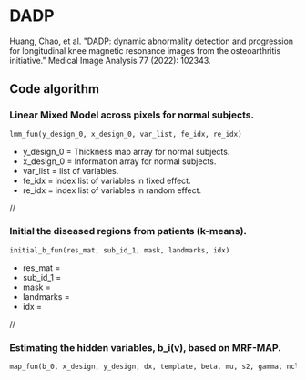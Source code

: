# DADP
Huang, Chao, et al. "DADP: dynamic abnormality detection and progression for longitudinal knee magnetic resonance images from the osteoarthritis initiative." Medical Image Analysis 77 (2022): 102343.

## Code algorithm

### Linear Mixed Model across pixels for normal subjects. 
```python
lmm_fun(y_design_0, x_design_0, var_list, fe_idx, re_idx)
```
 + y_design_0 = Thickness map array for normal subjects.
 + x_design_0 = Information array for normal subjects.
 + var_list = list of variables.
 + fe_idx = index list of variables in fixed effect.
 + re_idx = index list of variables in random effect.

//
### Initial the diseased regions from patients (k-means).
```python
initial_b_fun(res_mat, sub_id_1, mask, landmarks, idx)
```
 + res_mat = 
 + sub_id_1 = 
 + mask = 
 + landmarks = 
 + idx = 

//
### Estimating the hidden variables, b_i(v), based on MRF-MAP.
```python
map_fun(b_0, x_design, y_design, dx, template, beta, mu, s2, gamma, nclasses, map_iter)
```
